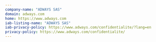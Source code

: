 ```yaml
---
company-name: "ADWAYS SAS"
domain: adways.com
home: https://www.adways.com
iab-listing-name: "ADWAYS SAS"
iab-privacy-policy: https://www.adways.com/confidentialite/?lang=en
privacy-policy: https://www.adways.com/confidentialite/
---
```





